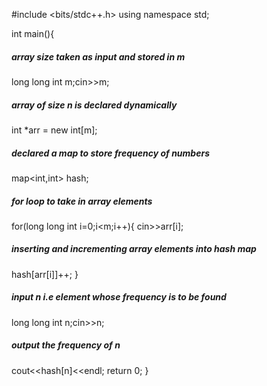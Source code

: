 #include <bits/stdc++.h>
using namespace std;

int main(){

##### array size taken as input and stored in m

long long int m;cin>>m;

##### array of size n is declared dynamically

int \*arr = new int[m];

##### declared a map to store frequency of numbers

map<int,int> hash;

##### for loop to take in array elements 

for(long long int i=0;i<m;i++){
cin>>arr[i];

##### inserting and incrementing array elements into hash map

hash[arr[i]]++;
}

##### input n i.e element whose frequency is to be found

long long int n;cin>>n;

##### output the frequency of n

cout<<hash[n]<<endl;
return 0;
}
